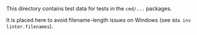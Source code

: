 This directory contains test data for tests in the `cmd/...` packages.

It is placed here to avoid filename-length issues on Windows (see `dda inv linter.filenames`).
